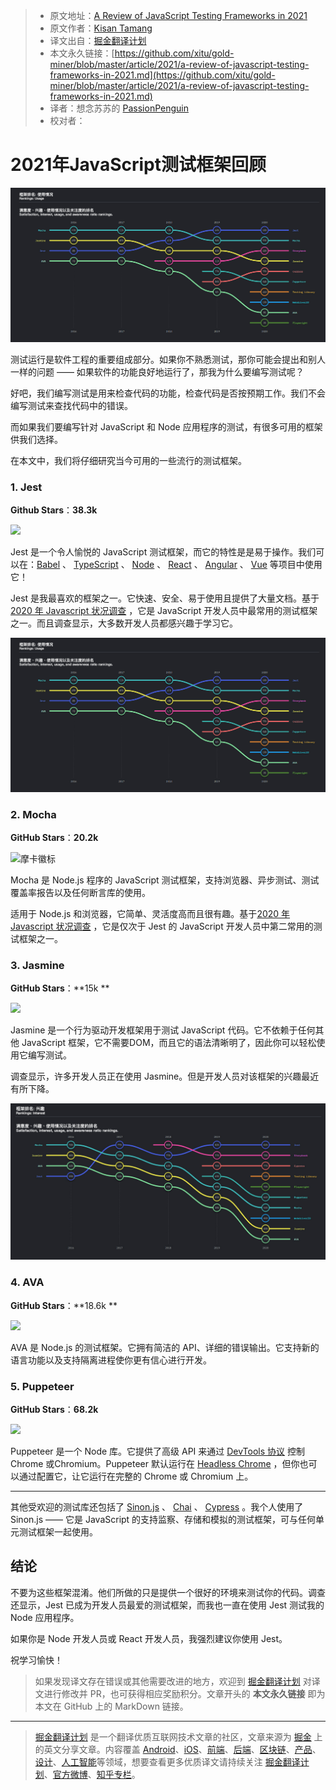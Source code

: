 > * 原文地址：[A Review of JavaScript Testing Frameworks in 2021](https://medium.com/javascript-in-plain-english/a-review-of-javascript-testing-frameworks-in-2021-fe5934567c2a)
> * 原文作者：[Kisan Tamang](https://medium.com/@kisantamang)
> * 译文出自：[掘金翻译计划](https://github.com/xitu/gold-miner)
> * 本文永久链接：[https://github.com/xitu/gold-miner/blob/master/article/2021/a-review-of-javascript-testing-frameworks-in-2021.md](https://github.com/xitu/gold-miner/blob/master/article/2021/a-review-of-javascript-testing-frameworks-in-2021.md)
> * 译者：想念苏苏的 [PassionPenguin](https://github.com/PassionPenguin)
> * 校对者：

# 2021年JavaScript测试框架回顾

![JavaScript 测试框架的使用情况，数据来源《2020 年 Javascript 状况调查》](https://github.com/PassionPenguin/gold-miner-images/blob/master/a-review-of-javascript-testing-frameworks-in-2021-UsageRanking.jpg?raw=true)

测试运行是软件工程的重要组成部分。如果你不熟悉测试，那你可能会提出和别人一样的问题 —— 如果软件的功能良好地运行了，那我为什么要编写测试呢？

好吧，我们编写测试是用来检查代码的功能，检查代码是否按预期工作。我们不会编写测试来查找代码中的错误。

而如果我们要编写针对 JavaScript 和 Node 应用程序的测试，有很多可用的框架供我们选择。

在本文中，我们将仔细研究当今可用的一些流行的测试框架。

### 1. Jest
**Github Stars**：**38.3k**

![](https://cdn-images-1.medium.com/max/2000/0*ORx4FzFx1702SS1x.png)

Jest 是一个令人愉悦的 JavaScript 测试框架，而它的特性是是易于操作。我们可以在：[Babel](https://babeljs.io/) 、 [TypeScript](https://www.typescriptlang.org/) 、 [Node](https://nodejs.org/en/) 、 [React](https://reactjs.org/) 、 [Angular](https://angular.io/) 、 [Vue](https://vuejs.org/) 等项目中使用它！

Jest 是我最喜欢的框架之一。它快速、安全、易于使用且提供了大量文档。基于 [2020 年 Javascript 状况调查](https://2020.stateofjs.com/zh-cn/) ，它是 JavaScript 开发人员中最常用的测试框架之一。而且调查显示，大多数开发人员都感兴趣于学习它。

![JavaScript 测试框架的使用情况，数据来源《2020 年 Javascript 状况调查》](https://github.com/PassionPenguin/gold-miner-images/blob/master/a-review-of-javascript-testing-frameworks-in-2021-UsageRanking.jpg?raw=true)

### 2. Mocha

**GitHub Stars**：**20.2k**

![摩卡徽标](https://cdn-images-1.medium.com/max/2000/1*if41jUf_RLXNEjCSz-2aBQ.png)

Mocha 是 Node.js 程序的 JavaScript 测试框架，支持浏览器、异步测试、测试覆盖率报告以及任何断言库的使用。 

适用于 Node.js 和浏览器，它简单、灵活度高而且很有趣。基于[2020 年 Javascript 状况调查](https://2020.stateofjs.com/zh-cn/) ，它是仅次于 Jest 的 JavaScript 开发人员中第二常用的测试框架之一。

### 3. Jasmine
**GitHub Stars**：**15k **

![](https://cdn-images-1.medium.com/max/NaN/1*4deASSS8X3i5_G0zBiYXDA.png)

Jasmine 是一个行为驱动开发框架用于测试 JavaScript 代码。它不依赖于任何其他 JavaScript 框架，它不需要DOM，而且它的语法清晰明了，因此你可以轻松使用它编写测试。

调查显示，许多开发人员正在使用 Jasmine。但是开发人员对该框架的兴趣最近有所下降。

![JavaScript 测试框架的兴趣情况，数据来源《2020 年 Javascript 状况》](https://github.com/PassionPenguin/gold-miner-images/blob/master/a-review-of-javascript-testing-frameworks-in-2021-InterestRanking.jpg?raw=true)

### 4. AVA

**GitHub Stars**：**18.6k **

![](https://cdn-images-1.medium.com/max/2000/0*_MnNTc5DD3wLQJMu)

AVA 是 Node.js 的测试框架。它拥有简洁的 API、详细的错误输出。它支持新的语言功能以及支持隔离进程使你更有信心进行开发。

### 5. Puppeteer

**GitHub Stars**：**68.2k**

![](https://cdn-images-1.medium.com/max/2560/0*gfOux77U2JV6g3C5)

Puppeteer 是一个 Node 库。它提供了高级 API 来通过 [DevTools 协议](https://chromedevtools.github.io/devtools-protocol/) 控制 Chrome 或Chromium。Puppeteer 默认运行在 [Headless Chrome](https://developers.google.com/web/updates/2017/04/headless-chrome) ，但你也可以通过配置它，让它运行在完整的 Chrome 或 Chromium 上。

---

其他受欢迎的测试库还包括了 [Sinon.js](https://github.com/sinonjs/) 、 [Chai](https://www.chaijs.com/) 、 [Cypress](https://www.cypress.io/) 。我个人使用了 Sinon.js —— 它是 JavaScript 的支持监察、存储和模拟的测试框架，可与任何单元测试框架一起使用。

## 结论
不要为这些框架混淆。他们所做的只是提供一个很好的环境来测试你的代码。调查还显示，Jest 已成为开发人员最爱的测试框架，而我也一直在使用 Jest 测试我的 Node 应用程序。

如果你是 Node 开发人员或 React 开发人员，我强烈建议你使用 Jest。

祝学习愉快！

> 如果发现译文存在错误或其他需要改进的地方，欢迎到 [掘金翻译计划](https://github.com/xitu/gold-miner) 对译文进行修改并 PR，也可获得相应奖励积分。文章开头的 **本文永久链接** 即为本文在 GitHub 上的 MarkDown 链接。

---

> [掘金翻译计划](https://github.com/xitu/gold-miner) 是一个翻译优质互联网技术文章的社区，文章来源为 [掘金](https://juejin.im) 上的英文分享文章。内容覆盖 [Android](https://github.com/xitu/gold-miner#android)、[iOS](https://github.com/xitu/gold-miner#ios)、[前端](https://github.com/xitu/gold-miner#前端)、[后端](https://github.com/xitu/gold-miner#后端)、[区块链](https://github.com/xitu/gold-miner#区块链)、[产品](https://github.com/xitu/gold-miner#产品)、[设计](https://github.com/xitu/gold-miner#设计)、[人工智能](https://github.com/xitu/gold-miner#人工智能)等领域，想要查看更多优质译文请持续关注 [掘金翻译计划](https://github.com/xitu/gold-miner)、[官方微博](http://weibo.com/juejinfanyi)、[知乎专栏](https://zhuanlan.zhihu.com/juejinfanyi)。
